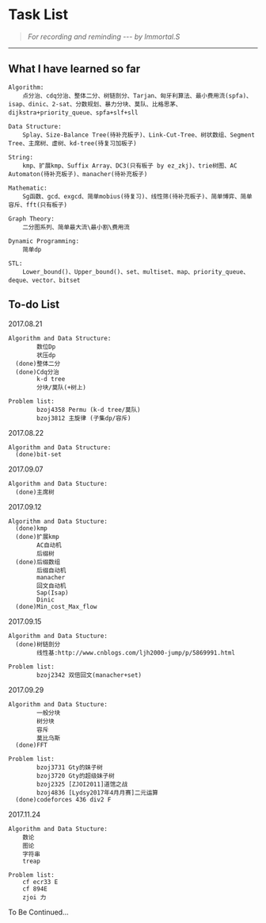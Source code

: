 # Task List
> *For recording and reminding* --- *by Immortal.S*

---
## What I have learned so far
    Algorithm:
        点分治、cdq分治、整体二分、树链剖分、Tarjan、匈牙利算法、最小费用流(spfa)、isap、dinic、2-sat、分数规划、暴力分块、莫队、比格思茅、dijkstra+priority_queue、spfa+slf+sll

    Data Structure:
        Splay、Size-Balance Tree(待补充板子)、Link-Cut-Tree、树状数组、Segment Tree、主席树、虚树、kd-tree(待复习加板子)

    String:
        kmp、扩展kmp、Suffix Array、DC3(只有板子 by ez_zkj)、trie树图、AC Automaton(待补充板子)、manacher(待补充板子)

    Mathematic:
        Sg函数、gcd、exgcd、简单mobius(待复习)、线性筛(待补充板子)、简单博弈、简单容斥、fft(只有板子)

    Graph Theory:
        二分图系列、简单最大流\最小割\费用流

    Dynamic Programming:
        简单dp

    STL:
        Lower_bound()、Upper_bound()、set、multiset、map、priority_queue、deque、vector、bitset

## To-do List

  2017.08.21

    Algorithm and Data Structure:
            数位Dp
            状压dp
      (done)整体二分
      (done)Cdq分治
            k-d tree
            分块/莫队(+树上)

    Problem list:
            bzoj4358 Permu (k-d tree/莫队)
            bzoj3812 主旋律 (子集dp/容斥)

  2017.08.22

    Algorithm and Data Structure:
      (done)bit-set

  2017.09.07

    Algorithm and Data Stucture:
      (done)主席树

  2017.09.12

    Algorithm and Data Stucture:
      (done)kmp
      (done)扩展kmp
            AC自动机
            后缀树
      (done)后缀数组
            后缀自动机
            manacher
            回文自动机
            Sap(Isap)
            Dinic
      (done)Min_cost_Max_flow

  2017.09.15

    Algorithm and Data Stucture:
      (done)树链剖分
            线性基:http://www.cnblogs.com/ljh2000-jump/p/5869991.html

    Problem list:
            bzoj2342 双倍回文(manacher+set)

  2017.09.29

    Algorithm and Data Stucture:
            一般分块
            树分块
            容斥
            莫比乌斯
      (done)FFT

    Problem list:
            bzoj3731 Gty的妹子树
            bzoj3720 Gty的超级妹子树
            bzoj2325 [ZJOI2011]道馆之战
            bzoj4836 [Lydsy2017年4月月赛]二元运算
      (done)codeforces 436 div2 F

  2017.11.24

    Algorithm and Data Stucture:
	    数论
	    图论
	    字符串
	    treap

    Problem list:
	    cf ecr33 E
	    cf 894E
	    zjoi 力

To Be Continued...
